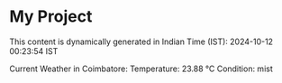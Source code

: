 # My Project

This content is dynamically generated in Indian Time (IST): 2024-10-12 00:23:54 IST


Current Weather in Coimbatore:
Temperature: 23.88 °C
Condition: mist
